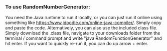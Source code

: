 ### To use RandomNumberGenerator:
You need the Java runtime to run it locally, or you can just run it online using something like https://www.jdoodle.com/online-java-compiler/. Simply copy and paste the code. Alternatively, you can also use the included class file. Simply download the .class file, navigate to your downloads folder from the terminal / command prompt and write "java RandomFunctionGenerator" and hit enter. If you want to quickly re-run it, you can do up arrow + enter.

